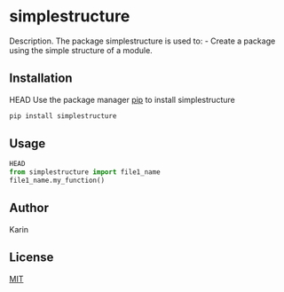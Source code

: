 # simplestructure

Description. 
The package simplestructure is used to:
	- Create a package using the simple structure of a module.

## Installation

HEAD
Use the package manager [pip](https://pip.pypa.io/en/stable/) to install simplestructure
```bash
pip install simplestructure
```

## Usage

```python
HEAD
from simplestructure import file1_name
file1_name.my_function()
```

## Author
Karin

## License
[MIT](https://choosealicense.com/licenses/mit/)